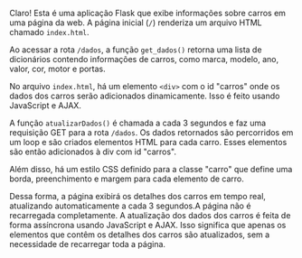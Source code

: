 
Claro! Esta é uma aplicação Flask que exibe informações sobre carros em uma página da web. A página inicial (`/`) renderiza um arquivo HTML chamado `index.html`. 

Ao acessar a rota `/dados`, a função `get_dados()` retorna uma lista de dicionários contendo informações de carros, como marca, modelo, ano, valor, cor, motor e portas.

No arquivo `index.html`, há um elemento `<div>` com o id "carros" onde os dados dos carros serão adicionados dinamicamente. Isso é feito usando JavaScript e AJAX. 

A função `atualizarDados()` é chamada a cada 3 segundos e faz uma requisição GET para a rota `/dados`. Os dados retornados são percorridos em um loop e são criados elementos HTML para cada carro. Esses elementos são então adicionados à div com id "carros".

Além disso, há um estilo CSS definido para a classe "carro" que define uma borda, preenchimento e margem para cada elemento de carro.

Dessa forma, a página exibirá os detalhes dos carros em tempo real, atualizando automaticamente a cada 3 segundos.A página não é recarregada completamente. A atualização dos dados dos carros é feita de forma assíncrona usando JavaScript e AJAX. Isso significa que apenas os elementos que contêm os detalhes dos carros são atualizados, sem a necessidade de recarregar toda a página.



